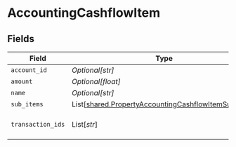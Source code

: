 # AccountingCashflowItem


## Fields

| Field                                                                                                                | Type                                                                                                                 | Required                                                                                                             | Description                                                                                                          |
| -------------------------------------------------------------------------------------------------------------------- | -------------------------------------------------------------------------------------------------------------------- | -------------------------------------------------------------------------------------------------------------------- | -------------------------------------------------------------------------------------------------------------------- |
| `account_id`                                                                                                         | *Optional[str]*                                                                                                      | :heavy_minus_sign:                                                                                                   | N/A                                                                                                                  |
| `amount`                                                                                                             | *Optional[float]*                                                                                                    | :heavy_minus_sign:                                                                                                   | N/A                                                                                                                  |
| `name`                                                                                                               | *Optional[str]*                                                                                                      | :heavy_minus_sign:                                                                                                   | N/A                                                                                                                  |
| `sub_items`                                                                                                          | List[[shared.PropertyAccountingCashflowItemSubItems](../../models/shared/propertyaccountingcashflowitemsubitems.md)] | :heavy_minus_sign:                                                                                                   | N/A                                                                                                                  |
| `transaction_ids`                                                                                                    | List[*str*]                                                                                                          | :heavy_minus_sign:                                                                                                   | Optional linkage to transactions                                                                                     |